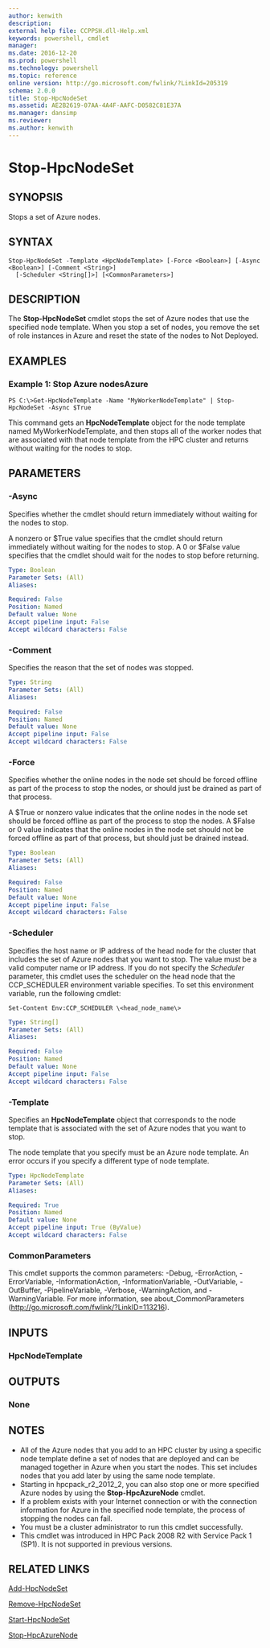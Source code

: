 ```yaml
---
author: kenwith
description:
external help file: CCPPSH.dll-Help.xml
keywords: powershell, cmdlet
manager:
ms.date: 2016-12-20
ms.prod: powershell
ms.technology: powershell
ms.topic: reference
online version: http://go.microsoft.com/fwlink/?LinkId=205319
schema: 2.0.0
title: Stop-HpcNodeSet
ms.assetid: AE2B2619-07AA-4A4F-AAFC-D0582C81E37A
ms.manager: dansimp
ms.reviewer:
ms.author: kenwith
---
```


# Stop-HpcNodeSet

## SYNOPSIS
Stops a set of Azure nodes.

## SYNTAX

```
Stop-HpcNodeSet -Template <HpcNodeTemplate> [-Force <Boolean>] [-Async <Boolean>] [-Comment <String>]
  [-Scheduler <String[]>] [<CommonParameters>]
```

## DESCRIPTION
The **Stop-HpcNodeSet** cmdlet stops the set of Azure nodes that use the specified node template.
When you stop a set of nodes, you remove the set of role instances in Azure and reset the state of the nodes to Not Deployed.

## EXAMPLES

### Example 1: Stop Azure nodesAzure
```
PS C:\>Get-HpcNodeTemplate -Name "MyWorkerNodeTemplate" | Stop-HpcNodeSet -Async $True
```

This command gets an **HpcNodeTemplate** object for the node template named MyWorkerNodeTemplate, and then stops all of the worker nodes that are associated with that node template from the HPC cluster and returns without waiting for the nodes to stop.

## PARAMETERS

### -Async
Specifies whether the cmdlet should return immediately without waiting for the nodes to stop.

A nonzero or $True value specifies that the cmdlet should return immediately without waiting for the nodes to stop.
A 0 or $False value specifies that the cmdlet should wait for the nodes to stop before returning.

```yaml
Type: Boolean
Parameter Sets: (All)
Aliases:

Required: False
Position: Named
Default value: None
Accept pipeline input: False
Accept wildcard characters: False
```

### -Comment
Specifies the reason that the set of nodes was stopped.

```yaml
Type: String
Parameter Sets: (All)
Aliases:

Required: False
Position: Named
Default value: None
Accept pipeline input: False
Accept wildcard characters: False
```

### -Force
Specifies whether the online nodes in the node set should be forced offline as part of the process to stop the nodes, or should just be drained as part of that process.

A $True or nonzero value indicates that the online nodes in the node set should be forced offline as part of the process to stop the nodes.
A $False or 0 value indicates that the online nodes in the node set should not be forced offline as part of that process, but should just be drained instead.

```yaml
Type: Boolean
Parameter Sets: (All)
Aliases:

Required: False
Position: Named
Default value: None
Accept pipeline input: False
Accept wildcard characters: False
```

### -Scheduler
Specifies the host name or IP address of the head node for the cluster that includes the set of Azure nodes that you want to stop.
The value must be a valid computer name or IP address.
If you do not specify the *Scheduler* parameter, this cmdlet uses the scheduler on the head node that the CCP_SCHEDULER environment variable specifies.
To set this environment variable, run the following cmdlet:

`Set-Content Env:CCP_SCHEDULER \<head_node_name\>`

```yaml
Type: String[]
Parameter Sets: (All)
Aliases:

Required: False
Position: Named
Default value: None
Accept pipeline input: False
Accept wildcard characters: False
```

### -Template
Specifies an **HpcNodeTemplate** object that corresponds to the node template that is associated with the set of Azure nodes that you want to stop.

The node template that you specify must be an Azure node template.
An error occurs if you specify a different type of node template.

```yaml
Type: HpcNodeTemplate
Parameter Sets: (All)
Aliases:

Required: True
Position: Named
Default value: None
Accept pipeline input: True (ByValue)
Accept wildcard characters: False
```

### CommonParameters
This cmdlet supports the common parameters: -Debug, -ErrorAction, -ErrorVariable, -InformationAction, -InformationVariable, -OutVariable, -OutBuffer, -PipelineVariable, -Verbose, -WarningAction, and -WarningVariable. For more information, see about_CommonParameters (http://go.microsoft.com/fwlink/?LinkID=113216).

## INPUTS

### HpcNodeTemplate

## OUTPUTS

### None

## NOTES
* All of the Azure nodes that you add to an HPC cluster by using a specific node template define a set of nodes that are deployed and can be managed together in Azure when you start the nodes. This set includes nodes that you add later by using the same node template.
* Starting in hpcpack_r2_2012_2, you can also stop one or more specified Azure nodes by using the **Stop-HpcAzureNode** cmdlet.
* If a problem exists with your Internet connection or with the connection information for Azure in the specified node template, the process of stopping the nodes can fail.
* You must be a cluster administrator to run this cmdlet successfully.
* This cmdlet was introduced in HPC Pack 2008 R2 with Service Pack 1 (SP1). It is not supported in previous versions.

## RELATED LINKS

[Add-HpcNodeSet](./Add-HpcNodeSet.md)

[Remove-HpcNodeSet](./Remove-HpcNodeSet.md)

[Start-HpcNodeSet](./Start-HpcNodeSet.md)

[Stop-HpcAzureNode](./Stop-HpcAzureNode.md)
